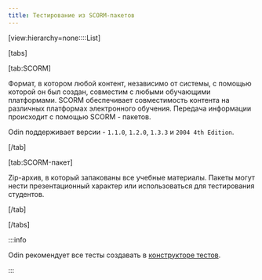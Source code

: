 ```yaml
---
title: Тестирование из SCORM-пакетов
---
```


[view:hierarchy=none::::List]

[tabs]

[tab:SCORM]

Формат, в котором любой контент, независимо от системы, с помощью которой он был создан, совместим с любыми обучающими платформами. SCORM обеспечивает совместимость контента на различных платформах электронного обучения. Передача информации происходит с помощью SCORM - пакетов.

Odin поддерживает версии - `1.1.0`, `1.2.0`, `1.3.3` и `2004 4th Edition`.

[/tab]

[tab:SCORM-пакет]

Zip-архив, в который запакованы все учебные материалы. Пакеты могут нести презентационный характер или использоваться для тестирования студентов.

[/tab]

[/tabs]

:::info 

Odin рекомендует все тесты создавать в [конструкторе тестов](https://informa.gitbook.io/odin/servisy/biblioteka/materialy/test).

:::